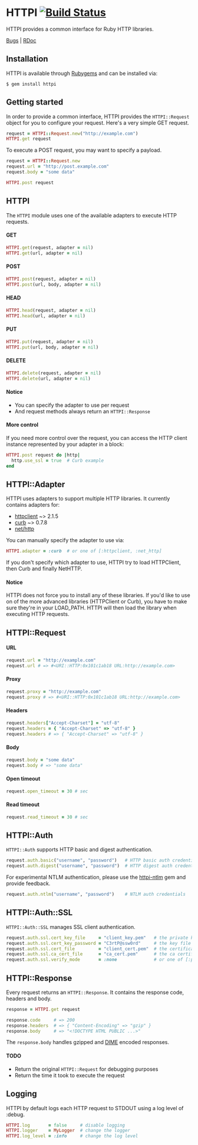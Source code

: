 HTTPI [![Build Status](https://secure.travis-ci.org/rubiii/httpi.png)](http://travis-ci.org/rubiii/httpi)
=====

HTTPI provides a common interface for Ruby HTTP libraries.

[Bugs](http://github.com/rubiii/httpi/issues) | [RDoc](http://rubydoc.info/gems/httpi/frames)

Installation
------------

HTTPI is available through [Rubygems](http://rubygems.org/gems/httpi) and can be installed via:

```
$ gem install httpi
```


Getting started
---------------

In order to provide a common interface, HTTPI provides the `HTTPI::Request` object for you to
configure your request. Here's a very simple GET request.

``` ruby
request = HTTPI::Request.new("http://example.com")
HTTPI.get request
```

To execute a POST request, you may want to specify a payload.

``` ruby
request = HTTPI::Request.new
request.url = "http://post.example.com"
request.body = "some data"

HTTPI.post request
```


HTTPI
-----

The `HTTPI` module uses one of the available adapters to execute HTTP requests.

#### GET

``` ruby
HTTPI.get(request, adapter = nil)
HTTPI.get(url, adapter = nil)
```

#### POST

``` ruby
HTTPI.post(request, adapter = nil)
HTTPI.post(url, body, adapter = nil)
```

#### HEAD

``` ruby
HTTPI.head(request, adapter = nil)
HTTPI.head(url, adapter = nil)
```

#### PUT

``` ruby
HTTPI.put(request, adapter = nil)
HTTPI.put(url, body, adapter = nil)
```

#### DELETE

``` ruby
HTTPI.delete(request, adapter = nil)
HTTPI.delete(url, adapter = nil)
```

#### Notice

* You can specify the adapter to use per request
* And request methods always return an `HTTPI::Response`

#### More control

If you need more control over the request, you can access the HTTP client instance
represented by your adapter in a block:

``` ruby
HTTPI.post request do |http|
  http.use_ssl = true  # Curb example
end
```


HTTPI::Adapter
--------------

HTTPI uses adapters to support multiple HTTP libraries.
It currently contains adapters for:

* [httpclient](http://rubygems.org/gems/httpclient) ~> 2.1.5
* [curb](http://rubygems.org/gems/curb) ~> 0.7.8
* [net/http](http://ruby-doc.org/stdlib/libdoc/net/http/rdoc)

You can manually specify the adapter to use via:

``` ruby
HTTPI.adapter = :curb  # or one of [:httpclient, :net_http]
```

If you don't specify which adapter to use, HTTPI try to load HTTPClient, then Curb and finally NetHTTP.

#### Notice

HTTPI does not force you to install any of these libraries. If you'd like to use on of the more advanced
libraries (HTTPClient or Curb), you have to make sure they're in your LOAD_PATH. HTTPI will then load the
library when executing HTTP requests.


HTTPI::Request
--------------

#### URL

``` ruby
request.url = "http://example.com"
request.url # => #<URI::HTTP:0x101c1ab18 URL:http://example.com>
```

#### Proxy

``` ruby
request.proxy = "http://example.com"
request.proxy # => #<URI::HTTP:0x101c1ab18 URL:http://example.com>
```

#### Headers

``` ruby
request.headers["Accept-Charset"] = "utf-8"
request.headers = { "Accept-Charset" => "utf-8" }
request.headers # => { "Accept-Charset" => "utf-8" }
```

#### Body

``` ruby
request.body = "some data"
request.body # => "some data"
```

#### Open timeout

``` ruby
request.open_timeout = 30 # sec
```

#### Read timeout

``` ruby
request.read_timeout = 30 # sec
```


HTTPI::Auth
-----------

`HTTPI::Auth` supports HTTP basic and digest authentication.

``` ruby
request.auth.basic("username", "password")   # HTTP basic auth credentials
request.auth.digest("username", "password")  # HTTP digest auth credentials
```

For experimental NTLM authentication, please use the [httpi-ntlm](rubygems.org/gems/httpi-ntml)
gem and provide feedback.

``` ruby
request.auth.ntlm("username", "password")    # NTLM auth credentials
```

HTTPI::Auth::SSL
----------------

`HTTPI::Auth::SSL` manages SSL client authentication.

``` ruby
request.auth.ssl.cert_key_file     = "client_key.pem"   # the private key file to use
request.auth.ssl.cert_key_password = "C3rtP@ssw0rd"     # the key file's password
request.auth.ssl.cert_file         = "client_cert.pem"  # the certificate file to use
request.auth.ssl.ca_cert_file      = "ca_cert.pem"      # the ca certificate file to use
request.auth.ssl.verify_mode       = :none              # or one of [:peer, :fail_if_no_peer_cert, :client_once]
```


HTTPI::Response
---------------

Every request returns an `HTTPI::Response`. It contains the response code, headers and body.

``` ruby
response = HTTPI.get request

response.code     # => 200
response.headers  # => { "Content-Encoding" => "gzip" }
response.body     # => "<!DOCTYPE HTML PUBLIC ...>"
```

The `response.body` handles gzipped and [DIME](http://en.wikipedia.org/wiki/Direct_Internet_Message_Encapsulation) encoded responses.

#### TODO

* Return the original `HTTPI::Request` for debugging purposes
* Return the time it took to execute the request


Logging
-------

HTTPI by default logs each HTTP request to STDOUT using a log level of :debug.

``` ruby
HTTPI.log       = false     # disable logging
HTTPI.logger    = MyLogger  # change the logger
HTTPI.log_level = :info     # change the log level
```

